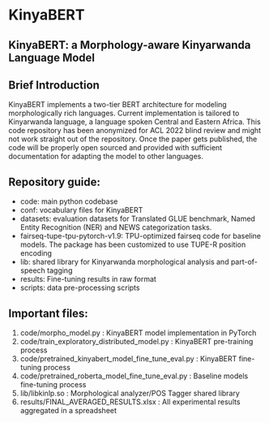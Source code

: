# KinyaBERT

## KinyaBERT: a Morphology-aware Kinyarwanda Language Model

## Brief Introduction

KinyaBERT implements a two-tier BERT architecture for modeling morphologically rich languages.
Current implementation is tailored to Kinyarwanda language, a language spoken Central and Eastern Africa.
This code repository has been anonymized for ACL 2022 blind review and might not work straight out of the repository.
Once the paper gets published, the code will be properly open sourced and provided with sufficient documentation for adapting the model to other languages.

## Repository guide:
- code: main python codebase
- conf: vocabulary files for KinyaBERT
- datasets: evaluation datasets for Translated GLUE benchmark, Named Entity Recognition (NER) and NEWS categorization tasks.
- fairseq-tupe-tpu-pytorch-v1.9: TPU-optimized fairseq code for baseline models. The package has been customized to use TUPE-R position encoding
- lib: shared library for Kinyarwanda morphological analysis and part-of-speech tagging
- results: Fine-tuning results in raw format
- scripts: data pre-processing scripts

## Important files:
1. code/morpho_model.py : KinyaBERT model implementation in PyTorch
2. code/train_exploratory_distributed_model.py : KinyaBERT pre-training process
3. code/pretrained_kinyabert_model_fine_tune_eval.py : KinyaBERT fine-tuning process
4. code/pretrained_roberta_model_fine_tune_eval.py : Baseline models fine-tuning process
5. lib/libkinlp.so : Morphological analyzer/POS Tagger shared library
6. results/FINAL_AVERAGED_RESULTS.xlsx : All experimental results aggregated in a spreadsheet